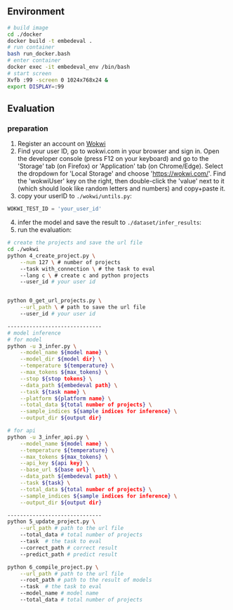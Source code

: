 ## Environment
```bash
# build image
cd ./docker
docker build -t embedeval .
# run container
bash run_docker.bash
# enter container
docker exec -it embedeval_env /bin/bash
# start screen
Xvfb :99 -screen 0 1024x768x24 &
export DISPLAY=:99
```

## Evaluation
### preparation
1. Register an account on [Wokwi](https://wokwi.com/)
2. Find your user ID, go to wokwi.com in your browser and sign in. Open the developer console (press F12 on your keyboard) and go to the 'Storage' tab (on Firefox) or 'Application' tab (on Chrome/Edge). Select the dropdown for 'Local Storage' and choose 'https://wokwi.com/'. Find the 'wokwiUser' key on the right, then double-click the 'value' next to it (which should look like random letters and numbers) and copy+paste it.
3. copy your userID to `./wokwi/untils.py`:
```python
WOKWI_TEST_ID = 'your_user_id'
```
4. infer the model and save the result to `./dataset/infer_results`:
5. run the evaluation:
```bash
# create the projects and save the url file
cd ./wokwi
python 4_create_project.py \
    --num 127 \ # number of projects
    --task with_connection \ # the task to eval
    --lang c \ # create c and python projects
    --user_id # your user id


python 0_get_url_projects.py \
    --url_path \ # path to save the url file
    --user_id # your user id

------------------------------
# model inference
# for model
python -u 3_infer.py \
    --model_name ${model name} \
    --model_dir ${model dir} \
    --temperature ${temperature} \
    --max_tokens ${max_tokens} \
    --stop ${stop tokens} \
    --data_path ${embedeval path} \
    --task ${task name} \
    --platform ${platform name} \
    --total_data ${total number of projects} \
    --sample_indices ${sample indices for inference} \
    --output_dir ${output dir}

# for api
python -u 3_infer_api.py \
    --model_name ${model name} \
    --temperature ${temperature} \
    --max_tokens ${max_tokens} \
    --api_key ${api key} \
    --base_url ${base url} \
    --data_path ${embedeval path} \
    --task ${task} \
    --total_data ${total number of projects} \
    --sample_indices ${sample indices for inference} \
    --output_dir ${output dir}

------------------------------
python 5_update_project.py \
    --url_path # path to the url file
    --total_data # total number of projects
    --task  # the task to eval
    --correct_path # correct result
    --predict_path # predict result

python 6_compile_project.py \
    --url_path # path to the url file
    --root_path # path to the result of models
    --task  # the task to eval
    --model_name # model name
    --total_data # total number of projects
```
